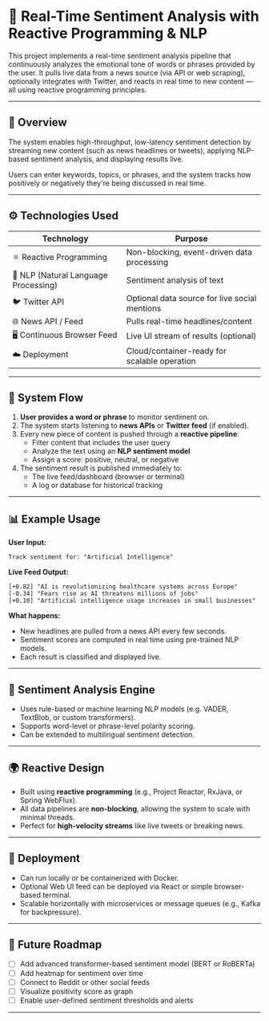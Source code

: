 
# 💬 Real-Time Sentiment Analysis with Reactive Programming & NLP

This project implements a real-time sentiment analysis pipeline that continuously analyzes the emotional tone of words or phrases provided by the user. It pulls live data from a news source (via API or web scraping), optionally integrates with Twitter, and reacts in real time to new content — all using reactive programming principles.

---

## 📌 Overview

The system enables high-throughput, low-latency sentiment detection by streaming new content (such as news headlines or tweets), applying NLP-based sentiment analysis, and displaying results live.

Users can enter keywords, topics, or phrases, and the system tracks how positively or negatively they're being discussed in real time.

---

## ⚙️ Technologies Used

| Technology              | Purpose |
|--------------------------|---------|
| ⚛️ Reactive Programming   | Non-blocking, event-driven data processing |
| 🧠 NLP (Natural Language Processing) | Sentiment analysis of text |
| 🐦 Twitter API           | Optional data source for live social mentions |
| 🌐 News API / Feed       | Pulls real-time headlines/content |
| 🖥️ Continuous Browser Feed | Live UI stream of results (optional) |
| ☁️ Deployment            | Cloud/container-ready for scalable operation |

---

## 🔁 System Flow

1. **User provides a word or phrase** to monitor sentiment on.
2. The system starts listening to **news APIs** or **Twitter feed** (if enabled).
3. Every new piece of content is pushed through a **reactive pipeline**:
    - Filter content that includes the user query
    - Analyze the text using an **NLP sentiment model**
    - Assign a score: positive, neutral, or negative
4. The sentiment result is published immediately to:
    - The live feed/dashboard (browser or terminal)
    - A log or database for historical tracking

---

## 📊 Example Usage

**User Input:**
```
Track sentiment for: "Artificial Intelligence"
```

**Live Feed Output:**
```
[+0.82] "AI is revolutionizing healthcare systems across Europe"
[-0.34] "Fears rise as AI threatens millions of jobs"
[+0.10] "Artificial intelligence usage increases in small businesses"
```

**What happens:**
- New headlines are pulled from a news API every few seconds.
- Sentiment scores are computed in real time using pre-trained NLP models.
- Each result is classified and displayed live.

---

## 🧠 Sentiment Analysis Engine

- Uses rule-based or machine learning NLP models (e.g. VADER, TextBlob, or custom transformers).
- Supports word-level or phrase-level polarity scoring.
- Can be extended to multilingual sentiment detection.

---

## 🌍 Reactive Design

- Built using **reactive programming** (e.g., Project Reactor, RxJava, or Spring WebFlux).
- All data pipelines are **non-blocking**, allowing the system to scale with minimal threads.
- Perfect for **high-velocity streams** like live tweets or breaking news.

---

## 🚀 Deployment

- Can run locally or be containerized with Docker.
- Optional Web UI feed can be deployed via React or simple browser-based terminal.
- Scalable horizontally with microservices or message queues (e.g., Kafka for backpressure).

---

## 🧠 Future Roadmap

- [ ] Add advanced transformer-based sentiment model (BERT or RoBERTa)
- [ ] Add heatmap for sentiment over time
- [ ] Connect to Reddit or other social feeds
- [ ] Visualize positivity score as graph
- [ ] Enable user-defined sentiment thresholds and alerts

---
